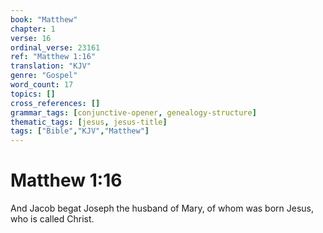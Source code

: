 ```yaml
---
book: "Matthew"
chapter: 1
verse: 16
ordinal_verse: 23161
ref: "Matthew 1:16"
translation: "KJV"
genre: "Gospel"
word_count: 17
topics: []
cross_references: []
grammar_tags: [conjunctive-opener, genealogy-structure]
thematic_tags: [jesus, jesus-title]
tags: ["Bible","KJV","Matthew"]
---
```


# Matthew 1:16

And Jacob begat Joseph the husband of Mary, of whom was born Jesus, who is called Christ.
